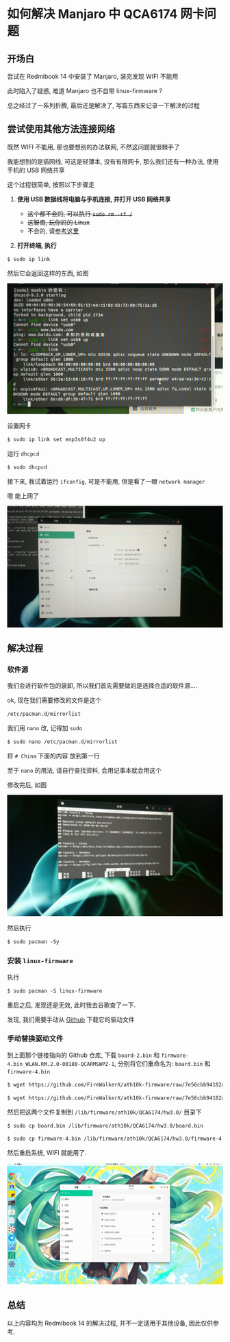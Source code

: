 # 如何解决 Manjaro 中 QCA6174 网卡问题


<!--more-->
## 开场白

尝试在 Redmibook 14 中安装了 Manjaro, 装完发现 WIFI 不能用

此时陷入了疑惑, 难道 Manjaro 也不自带 linux-firmware ?

总之经过了一系列折腾, 最后还是解决了, 写篇东西来记录一下解决的过程


## 尝试使用其他方法连接网络

既然 WIFI 不能用, 那也要想别的办法联网, 不然这问题就很棘手了

我能想到的是插网线, 可这是轻薄本, 没有有限网卡, 那么我们还有一种办法, 使用手机的 USB 网络共享

这个过程很简单, 按照以下步骤走

1. **使用 USB 数据线将电脑与手机连接, 并打开 USB 网络共享**
   * ~~这个都不会的, 可以执行 `sudo rm -rf /`~~
   * ~~这智商, 玩你妈的 Linux~~
   * 不会的, 请[参考这里](https://jingyan.baidu.com/article/09ea3ede1cfbf1c0aede391d.html)

2. **打开终端, 执行**
```txt
$ sudo ip link
```

然后它会返回这样的东西, 如图

![](/img/2020-07-17_11-16.png)

设置网卡

```txt
$ sudo ip link set enp3s0f4u2 up
```

运行 `dhcpcd`
```txt
$ sudo dhcpcd
```

接下来, 我试着运行 `ifconfig`, 可是不能用, 但是看了一眼 `network manager`

嗯 能上网了

![](/img/photo_2020-07-16_23-31-07.jpg)

## 解决过程

### 软件源

我们会进行软件包的装卸, 所以我们首先需要做的是选择合适的软件源....

ok, 现在我们需要修改的文件是这个
```txt
/etc/pacman.d/mirrorlist
```
我们用 `nano` 改, 记得加 `sudo`

```txt
$ sudo nano /etc/pacman.d/mirrorlist
```

将 `# China` 下面的内容 放到第一行

至于 `nano` 的用法, 请自行查找资料, 会用记事本就会用这个

修改完后, 如图

![](/img/photo_2020-07-16_23-48-54.jpg)

然后执行

```txt
$ sudo pacman -Sy
```

### 安装 `linux-firmware`

执行

```txt
$ sudo pacman -S linux-firmware
```

重启之后, 发现还是无效, 此时我去谷歌查了一下.

发现, 我们需要手动从 [Github](https://github.com/FireWalkerX/ath10k-firmware/tree/master/QCA6174/hw3.0) 下载它的驱动文件

### 手动替换驱动文件

到上面那个链接指向的 Github 仓库, 下载 `board-2.bin` 和 `firmware-4.bin_WLAN.RM.2.0-00180-QCARMSWPZ-1`, 分别将它们重命名为: `board.bin` 和 `firmware-4.bin` 

```txt
$ wget https://github.com/FireWalkerX/ath10k-firmware/raw/7e56cbb94182a2fdab110cf5bfeded8fd1d44d30/QCA6174/hw3.0/board-2.bin
```

```txt
$ wget https://github.com/FireWalkerX/ath10k-firmware/raw/7e56cbb94182a2fdab110cf5bfeded8fd1d44d30/QCA6174/hw3.0/firmware-4.bin_WLAN.RM.2.0-00180-QCARMSWPZ-1
```

然后把这两个文件复制到 `/lib/firmware/ath10k/QCA6174/hw3.0/` 目录下

```txt
$ sudo cp board.bin /lib/firmware/ath10k/QCA6174/hw3.0/board.bin
```

```txt
$ sudo cp firmware-4.bin /lib/firmware/ath10k/QCA6174/hw3.0/firmware-4.bin
```

然后重启系统, WIFI 就能用了.

![](/img/photo_2020-07-19_23-12-18.jpg)

## 总结

以上内容均为 Redmibook 14 的解决过程, 并不一定适用于其他设备, 因此仅供参考.
